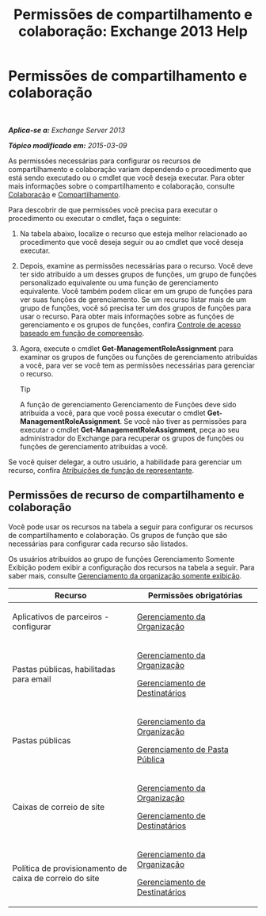 ﻿---
title: 'Permissões de compartilhamento e colaboração: Exchange 2013 Help'
TOCTitle: Permissões de compartilhamento e colaboração
ms:assetid: b7fa4b7c-1266-45bd-a14b-f66be0459cc5
ms:mtpsurl: https://technet.microsoft.com/pt-br/library/JJ150556(v=EXCHG.150)
ms:contentKeyID: 50486471
ms.date: 05/22/2018
mtps_version: v=EXCHG.150
ms.translationtype: MT
---

# Permissões de compartilhamento e colaboração

 

_**Aplica-se a:** Exchange Server 2013_

_**Tópico modificado em:** 2015-03-09_

As permissões necessárias para configurar os recursos de compartilhamento e colaboração variam dependendo o procedimento que está sendo executado ou o cmdlet que você deseja executar. Para obter mais informações sobre o compartilhamento e colaboração, consulte [Colaboração](collaboration-exchange-2013-help.md) e [Compartilhamento](sharing-exchange-2013-help.md).

Para descobrir de que permissões você precisa para executar o procedimento ou executar o cmdlet, faça o seguinte:

1.  Na tabela abaixo, localize o recurso que esteja melhor relacionado ao procedimento que você deseja seguir ou ao cmdlet que você deseja executar.

2.  Depois, examine as permissões necessárias para o recurso. Você deve ter sido atribuído a um desses grupos de funções, um grupo de funções personalizado equivalente ou uma função de gerenciamento equivalente. Você também podem clicar em um grupo de funções para ver suas funções de gerenciamento. Se um recurso listar mais de um grupo de funções, você só precisa ter um dos grupos de funções para usar o recurso. Para obter mais informações sobre as funções de gerenciamento e os grupos de funções, confira [Controle de acesso baseado em função de compreensão](understanding-role-based-access-control-exchange-2013-help.md).

3.  Agora, execute o cmdlet **Get-ManagementRoleAssignment** para examinar os grupos de funções ou funções de gerenciamento atribuídas a você, para ver se você tem as permissões necessárias para gerenciar o recurso.
    

    > [!TIP]
    > A função de gerenciamento Gerenciamento de Funções deve sido atribuída a você, para que você possa executar o cmdlet <STRONG>Get-ManagementRoleAssignment</STRONG>. Se você não tiver as permissões para executar o cmdlet <STRONG>Get-ManagementRoleAssignment</STRONG>, peça ao seu administrador do Exchange para recuperar os grupos de funções ou funções de gerenciamento atribuídas a você.



Se você quiser delegar, a outro usuário, a habilidade para gerenciar um recurso, confira [Atribuições de função de representante](delegate-role-assignments-exchange-2013-help.md).

## Permissões de recurso de compartilhamento e colaboração

Você pode usar os recursos na tabela a seguir para configurar os recursos de compartilhamento e colaboração. Os grupos de função que são necessárias para configurar cada recurso são listados.

Os usuários atribuídos ao grupo de funções Gerenciamento Somente Exibição podem exibir a configuração dos recursos na tabela a seguir. Para saber mais, consulte [Gerenciamento da organização somente exibição](view-only-organization-management-exchange-2013-help.md).


<table>
<colgroup>
<col style="width: 50%" />
<col style="width: 50%" />
</colgroup>
<thead>
<tr class="header">
<th>Recurso</th>
<th>Permissões obrigatórias</th>
</tr>
</thead>
<tbody>
<tr class="odd">
<td><p>Aplicativos de parceiros - configurar</p></td>
<td><p><a href="organization-management-exchange-2013-help.md">Gerenciamento da Organização</a></p></td>
</tr>
<tr class="even">
<td><p>Pastas públicas, habilitadas para email</p></td>
<td><p><a href="organization-management-exchange-2013-help.md">Gerenciamento da Organização</a></p>
<p><a href="recipient-management-exchange-2013-help.md">Gerenciamento de Destinatários</a></p></td>
</tr>
<tr class="odd">
<td><p>Pastas públicas</p></td>
<td><p><a href="organization-management-exchange-2013-help.md">Gerenciamento da Organização</a></p>
<p><a href="public-folder-management-exchange-2013-help.md">Gerenciamento de Pasta Pública</a></p></td>
</tr>
<tr class="even">
<td><p>Caixas de correio de site</p></td>
<td><p><a href="organization-management-exchange-2013-help.md">Gerenciamento da Organização</a></p>
<p><a href="recipient-management-exchange-2013-help.md">Gerenciamento de Destinatários</a></p></td>
</tr>
<tr class="odd">
<td><p>Política de provisionamento de caixa de correio do site</p></td>
<td><p><a href="organization-management-exchange-2013-help.md">Gerenciamento da Organização</a></p>
<p><a href="recipient-management-exchange-2013-help.md">Gerenciamento de Destinatários</a></p></td>
</tr>
</tbody>
</table>

